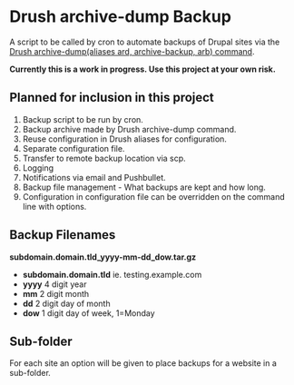 # Drush archive-dump Backup
A script to be called by cron to automate backups of Drupal sites via the [Drush archive-dump(aliases ard, archive-backup, arb) command](http://drushcommands.com/drush-7x/core/archive-dump/).

**Currently this is a work in progress. Use this project at your own risk.**

## Planned for inclusion in this project
1. Backup script to be run by cron.
2. Backup archive made by Drush archive-dump command.
3. Reuse configuration in Drush aliases for configuration.
4. Separate configuration file.
5. Transfer to remote backup location via scp.
6. Logging
7. Notifications via email and Pushbullet.
8. Backup file management - What backups are kept and how long.
9. Configuration in configuration file can be overridden on the command line with options.

## Backup Filenames
**subdomain.domain.tld_yyyy-mm-dd_dow.tar.gz**

* **subdomain.domain.tld**  ie. testing.example.com
* **yyyy**  4 digit year
* **mm** 2 digit month
* **dd** 2 digit day of month
* **dow** 1 digit day of week, 1=Monday

## Sub-folder
For each site an option will be given to place backups for a website in a sub-folder.
